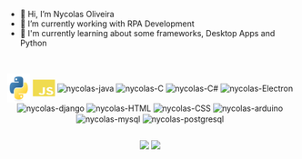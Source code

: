 - 👋 Hi, I’m Nycolas Oliveira
- 🔭 I’m currently working with RPA Development 
- 🌱 I'm currently learning about some frameworks, Desktop Apps and Python

##

<div style="display: inline_block" align="center"><br>

  <img align="center" alt="nycolas-Python" height="50" width="40" src="https://raw.githubusercontent.com/devicons/devicon/master/icons/python/python-original.svg">
  <img align="center" alt="nycolas-js" height="30" width="40" src="https://raw.githubusercontent.com/devicons/devicon/master/icons/javascript/javascript-plain.svg">
  <img align="center" alt="nycolas-java" height=40" width="30" src="https://cdn.jsdelivr.net/gh/devicons/devicon/icons/java/java-original.svg">
  <img align="center" alt="nycolas-C" height="30" width="30" src="https://cdn.jsdelivr.net/gh/devicons/devicon/icons/c/c-original.svg">
  <img align="center" alt="nycolas-C#" height="30" width="30" src="https://cdn.jsdelivr.net/gh/devicons/devicon/icons/csharp/csharp-original.svg">
  <img align="center" alt="nycolas-Electron" height="50" width="40" src="https://cdn.jsdelivr.net/gh/devicons/devicon/icons/electron/electron-original.svg">
  <img align="center" alt="nycolas-django" height="60" width="40" src="https://cdn.jsdelivr.net/gh/devicons/devicon/icons/django/django-original.svg">
  <img align="center" alt="nycolas-HTML" height="30" width="30" src="https://cdn.jsdelivr.net/gh/devicons/devicon/icons/html5/html5-original.svg">
  <img align="center" alt="nycolas-CSS" height="30" width="30" src="https://cdn.jsdelivr.net/gh/devicons/devicon/icons/css3/css3-original.svg">
  <img align="center" alt="nycolas-arduino" height="40" width="45" src="https://cdn.jsdelivr.net/gh/devicons/devicon/icons/arduino/arduino-original-wordmark.svg">
  <img align="center" alt="nycolas-mysql" height="40" width="40" src="https://cdn.jsdelivr.net/gh/devicons/devicon/icons/mysql/mysql-original-wordmark.svg">
  <img align="center" alt="nycolas-postgresql" height="50" width="40" src="https://cdn.jsdelivr.net/gh/devicons/devicon/icons/postgresql/postgresql-original-wordmark.svg">

</div>

##

<div align="center">
  <a href = "mailto:nycolas.nfo@gmail.com"><img src ="https://img.shields.io/badge/Gmail-D14836?style=for-the-badge&logo=gmail&logoColor=white" target="_blank"></a>
  <a href = "https://www.linkedin.com/in/nycolas-oliveira/" target="_blank"> <img src = "https://img.shields.io/badge/LinkedIn-0077B5?style=for-the-badge&logo=linkedin&logoColor=white" target="_blank"></a>
</div>
